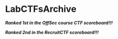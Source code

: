 # LabCTFsArchive

**_Ranked 1st in the OffSec course CTF scoreboard!!!_**

**_Ranked 2nd in the RecruitCTF scoreboard!!!_**
